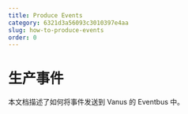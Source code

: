 ```yaml
---
title: Produce Events
category: 6321d3a56093c3010397e4aa
slug: how-to-produce-events
order: 0
---
```


# 生产事件

本文档描述了如何将事件发送到 Vanus 的 Eventbus 中。